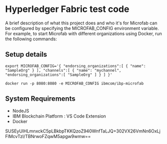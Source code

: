 
# Hyperledger Fabric test code

A brief description of what this project does and who it's for
Microfab can be configured by specifying the MICROFAB_CONFIG environment variable. For example, to start Microfab with different organizations using Docker, run the following commands:
## Setup details
`
export MICROFAB_CONFIG='{
    "endorsing_organizations":[
        {
            "name": "SampleOrg"
        }
    ],
    "channels":[
        {
            "name": "mychannel",
            "endorsing_organizations":[
                "SampleOrg"
            ]
        }
    ]
}'
`


`
docker run -p 8080:8080 -e MICROFAB_CONFIG ibmcom/ibp-microfab
`


## System Requirements

*  NodeJS
*  IBM Blockchain Platform : VS Code Extension
*  Docker


SUSEyUIHLmnxckC5pLBkbpTKKQzoZ940WnfTaLJQ+302VX26VmNn6OxLjFlMcvTzl/TBNrwoFZqwM5apgw9wmw==
